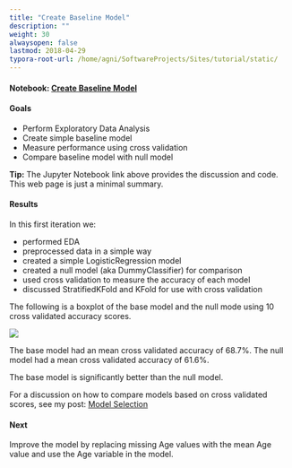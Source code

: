 ```yaml
---
title: "Create Baseline Model"
description: ""
weight: 30
alwaysopen: false
lastmod: 2018-04-29
typora-root-url: /home/agni/SoftwareProjects/Sites/tutorial/static/
---
```


#### Notebook:  <a href="http://nbviewer.jupyter.org/github/sdiehl28/tutorial-jupyter-notebooks/blob/master/projects/titanic/Titanic01.ipynb" target="_blank">Create Baseline Model</a>
#### Goals
* Perform Exploratory Data Analysis
* Create simple baseline model
* Measure performance using cross validation
* Compare baseline model with null model

<div class="alert alert-success">
<strong>Tip:</strong> The Jupyter Notebook link above provides the discussion and code.  This web page is just a minimal summary.
</div>

#### Results
In this first iteration we:

- performed EDA
- preprocessed data in a simple way
- created a simple LogisticRegression model
- created a null model (aka DummyClassifier) for comparison
- used cross validation to measure the accuracy of each model
- discussed StratifiedKFold and KFold for use with cross validation

The following is a boxplot of the base model and the null mode using 10 cross validated accuracy scores.

<img src='/images/base_vs_null.png'>

The base model had an mean cross validated accuracy of 68.7%.  The null model had a mean cross validated accuracy of 61.6%.

The base model is significantly better than the null model.

For a discussion on how to compare models based on cross validated scores, see my post: [Model Selection](/posts/model_comparison/)

#### Next

Improve the model by replacing missing Age values with the mean Age value and use the Age variable in the model.
